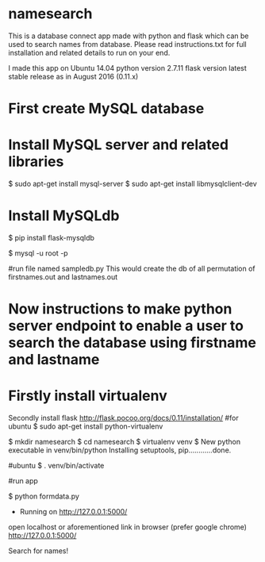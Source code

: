# namesearch
This is a database connect app made with python and flask which can be used to search names from database.
Please read instructions.txt for full installation and related details to run on your end.

I made this app on Ubuntu 14.04
python version 2.7.11 
flask version latest stable release as in August 2016 (0.11.x)

# First create MySQL database

# Install MySQL server and related libraries
$ sudo apt-get install mysql-server
<set username password and remember>
$ sudo apt-get install libmysqlclient-dev

# Install MySQLdb
$ pip install flask-mysqldb


$ mysql -u root -p
 <password here>

#run file named sampledb.py 
This would create the db of all permutation of firstnames.out and lastnames.out

# Now instructions to make python server endpoint to enable a user to search the database using firstname and lastname


# Firstly install virtualenv
Secondly install flask
http://flask.pocoo.org/docs/0.11/installation/
#for ubuntu
$ sudo apt-get install python-virtualenv

$ mkdir namesearch
$ cd namesearch
$ virtualenv venv
$ New python executable in venv/bin/python
Installing setuptools, pip............done.

#ubuntu
$ . venv/bin/activate

#run app

$ python formdata.py
 * Running on http://127.0.0.1:5000/

open localhost or aforementioned link in browser (prefer google chrome)
http://127.0.0.1:5000/

Search for names!
